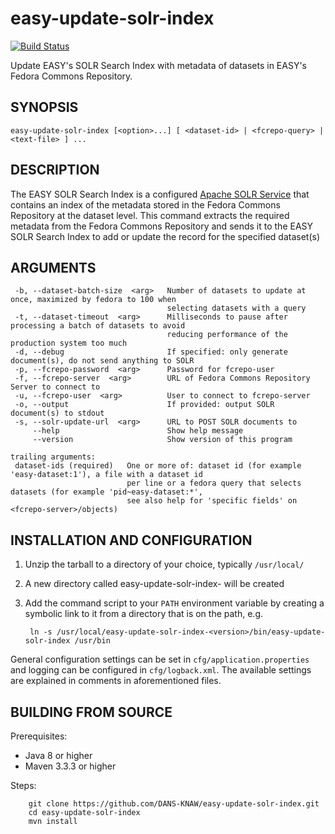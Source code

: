 easy-update-solr-index
===========
[![Build Status](https://travis-ci.org/DANS-KNAW/easy-update-solr-index.png?branch=master)](https://travis-ci.org/DANS-KNAW/easy-update-solr-index)

Update EASY's SOLR Search Index with metadata of datasets in EASY's Fedora Commons Repository.

SYNOPSIS
--------

    easy-update-solr-index [<option>...] [ <dataset-id> | <fcrepo-query> | <text-file> ] ...


DESCRIPTION
-----------

The EASY SOLR Search Index is a configured [Apache SOLR Service] that contains an index of the metadata stored
in the Fedora Commons Repository at the dataset level. This command extracts the required metadata from the 
Fedora Commons Repository and sends it to the EASY SOLR Search Index to add or update the record for the specified
dataset(s)


ARGUMENTS
---------

     -b, --dataset-batch-size  <arg>   Number of datasets to update at once, maximized by fedora to 100 when
                                       selecting datasets with a query
     -t, --dataset-timeout  <arg>      Milliseconds to pause after processing a batch of datasets to avoid
                                       reducing performance of the production system too much
     -d, --debug                       If specified: only generate document(s), do not send anything to SOLR
     -p, --fcrepo-password  <arg>      Password for fcrepo-user
     -f, --fcrepo-server  <arg>        URL of Fedora Commons Repository Server to connect to
     -u, --fcrepo-user  <arg>          User to connect to fcrepo-server
     -o, --output                      If provided: output SOLR document(s) to stdout
     -s, --solr-update-url  <arg>      URL to POST SOLR documents to
         --help                        Show help message
         --version                     Show version of this program
   
    trailing arguments:
     dataset-ids (required)   One or more of: dataset id (for example 'easy-dataset:1'), a file with a dataset id
                              per line or a fedora query that selects datasets (for example 'pid~easy-dataset:*',
                              see also help for 'specific fields' on <fcrepo-server>/objects)



INSTALLATION AND CONFIGURATION
------------------------------


1. Unzip the tarball to a directory of your choice, typically `/usr/local/`
2. A new directory called easy-update-solr-index-<version> will be created
3. Add the command script to your `PATH` environment variable by creating a symbolic link to it from a directory that is
   on the path, e.g. 
   
        ln -s /usr/local/easy-update-solr-index-<version>/bin/easy-update-solr-index /usr/bin



General configuration settings can be set in `cfg/application.properties` and logging can be configured
in `cfg/logback.xml`. The available settings are explained in comments in aforementioned files.


BUILDING FROM SOURCE
--------------------

Prerequisites:

* Java 8 or higher
* Maven 3.3.3 or higher

Steps:

        git clone https://github.com/DANS-KNAW/easy-update-solr-index.git
        cd easy-update-solr-index
        mvn install


[Apache SOLR Service]: https://lucene.apache.org/solr/
